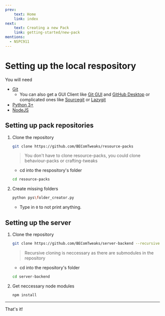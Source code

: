 ```yaml
---
prev:
    text: Home
    link: index
next:
    text: Creating a new Pack
    link: getting-started/new-pack
mentions:
  - NSPC911
---
```

# Setting up the local respository

You will need
- [Git](https://git-scm.com/)
    - You can also get a GUI Client like [Git GUI](https://git-scm.com/docs/git-gui) and [GitHub Desktop](https://desktop.github.com/) or complicated ones like [Sourcegit](https://github.com/sourcegit-scm/sourcegit/releases/latest) or [Lazygit](https://github.com/jesseduffield/lazygit)
- [Python 3+](https://www.python.org/downloads/)
- [NodeJS](https://nodejs.org/en)

## Setting up pack repositories

1. Clone the repository

    ```sh
    git clone https://github.com/BEComTweaks/resource-packs
    ```
    > You don't have to clone resource-packs, you could clone behaviour-packs or crafting-tweaks
    
    - cd into the respository's folder
    ```sh
    cd resource-packs
    ```

2. Create missing folders

    ```sh
    python pys\folder_creator.py
    ```
    - Type in `0` to not print anything.

## Setting up the server

1. Clone the repository

    ```sh
    git clone https://github.com/BEComTweaks/server-backend --recursive
    ```
    > Recursive cloning is neccessary as there are submodules in the repository

    - cd into the repository's folder

    ```sh
    cd server-backend
    ```

2. Get neccessary node modules

    ```sh
    npm install
    ```

---
That's it!

<Contributors />